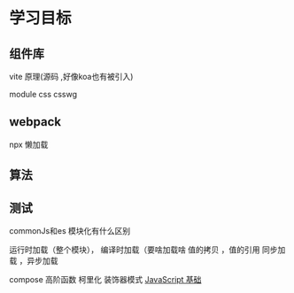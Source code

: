# 学习目标

## 组件库

vite 原理(源码 ,好像koa也有被引入)

module css
csswg

## webpack

npx
懒加载

## 算法

## 测试

commonJs和es 模块化有什么区别

运行时加载（整个模块）， 编译时加载（要啥加载啥
值的拷贝 ，值的引用
同步加载 ，异步加载

compose
高阶函数
柯里化
装饰器模式
[JavaScript 基础](https://juejin.cn/post/6934500357091360781)